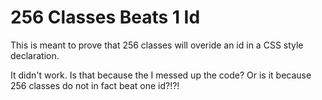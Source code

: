 # 256 Classes Beats 1 Id
This is meant to prove that 256 classes will overide an id in a CSS style declaration.

It didn't work. Is that because the I messed up the code? Or is it because 256 classes do not in fact beat one id?!?!

